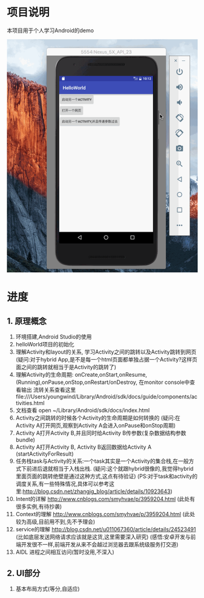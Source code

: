 # 项目说明
本项目用于个人学习Android的demo

![demo.gif](./demo.gif)

# 进度

## 1. 原理概念
1. 环境搭建,Android Studio的使用
2. helloWorld项目的初始化
3. 理解Activity和layout的关系, 学习Activity之间的跳转以及Activity跳转到网页 
(疑问:对于hybrid App,是不是每一个html页面都单独占据一个Activity?这样页面之间的跳转就相当于是Activity的跳转了)
4. 理解Activity的生命周期: onCreate,onStart,onResume,(Running),onPause,onStop,onRestart/onDestroy, 在monitor console中查看输出
流转关系查看这里 file:///Users/youngwind/Library/Android/sdk/docs/guide/components/activities.html
5. 文档查看 open ~/Library/Android/sdk/docs/index.html
6. Activity之间跳转的时候各个Activity的生命周期是如何转换的
(疑问:在Activity A打开网页,观察到Activity A会进入onPause和onStop周期)
7. Activity A打开Activity B,并且同时给Activity B传参数(复杂数据结构参数bundle)
8. Activity A打开Activity B, Activity B返回数据给Activity A (startActivityForResult)
9. 任务栈task与Activity的关系:一个task其实是一个Activity的集合栈,在一般方式下前进后退就相当于入栈出栈.
(疑问:这个就跟hybrid很像的,我觉得hybrid里面页面的跳转绝壁是通过这种方式,这点有待验证)
(PS:对于task和activity的调度关系,有一些特殊情况,具体可以参考这里:http://blog.csdn.net/zhangjg_blog/article/details/10923643)
10. Intent的详解  http://www.cnblogs.com/smyhvae/p/3959204.html (此处有很多实例,有待抄袭)
11. Context的理解 http://www.cnblogs.com/smyhvae/p/3959204.html (此处较为高级,目前用不到,先不予理会)
12. service的理解 http://blog.csdn.net/u011067360/article/details/24523491  
(比如底层发送网络请求应该就是这货,这里需要深入研究)
(感悟:安卓开发与前端开发很不一样,前端开发从来不会越过浏览器去跟系统级服务打交道)
13. AIDL 进程之间相互访问(暂时没用,不深入)

## 2. UI部分
1. 基本布局方式(等分,自适应)
